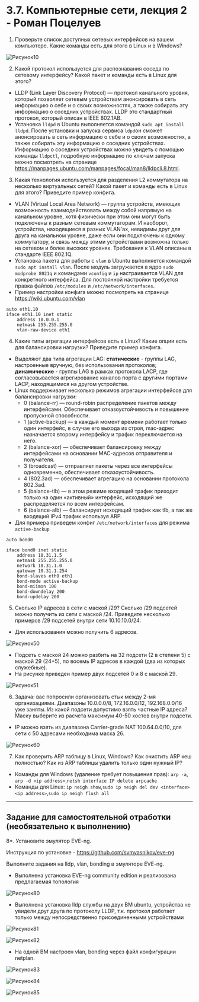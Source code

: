 # 3.7. Компьютерные сети, лекция 2 - Роман Поцелуев

1. Проверьте список доступных сетевых интерфейсов на вашем компьютере. Какие команды есть для этого в Linux и в Windows?

![Рисунок10](img/10.png)

2. Какой протокол используется для распознавания соседа по сетевому интерфейсу? Какой пакет и команды есть в Linux для этого?

  - LLDP (Link Layer Discovery Protocol) — протокол канального уровня, который позволяет сетевым устройствам анонсировать в сеть информацию о себе и о своих возможностях, а также собирать эту информацию о соседних устройствах. LLDP это стандартный протокол, который описан в IEEE 802.1AB.
  - Установка `lldpd` в Ubuntu выполняется командой `sudo apt install lldpd`. После установки и запуска сервиса `ldpd`он сможет анонсировать в сеть информацию о себе и о своих возможностях, а также собирать эту информацию о соседних устройствах. Информацию о соседних устройствах можно увидеть с помощью команды `lldpctl`, подробную информацию по ключам запуска можно посмотреть на странице https://manpages.ubuntu.com/manpages/focal/man8/lldpcli.8.html.

3. Какая технология используется для разделения L2 коммутатора на несколько виртуальных сетей? Какой пакет и команды есть в Linux для этого? Приведите пример конфига.

  - VLAN (Virtual Local Area Network) — группа устройств, имеющих возможность взаимодействовать между собой напрямую на канальном уровне, хотя физически при этом они могут быть подключены к разным сетевым коммутаторам. И наоборот, устройства, находящиеся в разных VLAN'ах, невидимы друг для друга на канальном уровне, даже если они подключены к одному коммутатору, и связь между этими устройствами возможна только на сетевом и более высоких уровнях. Требования к VLAN описаны в стандарте IEEE 802.1Q.
  - Установка пакета для работы c `vlan` в Ubuntu выполняется командой `sudo apt install vlan`. После модуль загружается в ядро `sudo modprobe 8021q` и командами `vconfig` и `ip` настраивается VLAN для конкретного интерфейса. Для постоянной настройки требуется правка файлов `/etc/modules` и `/etc/network/interfaces`.
  - Пример настройки конфига можно посмотреть на странице https://wiki.ubuntu.com/vlan
```shell
auto eth1.10
iface eth1.10 inet static
    address 10.0.0.1
    netmask 255.255.255.0
    vlan-raw-device eth1
```

4. Какие типы агрегации интерфейсов есть в Linux? Какие опции есть для балансировки нагрузки? Приведите пример конфига.

  - Выделяют два типа агрегации LAG: **статические** - группы LAG, настроенные вручную, без использования протоколов; **динамические** - группы LAG в рамках протокола LACP, где согласовывается агрегирование каналов порта с другими портами LACP, находящимися на другом устройстве.
  - Linux поддерживает несколько режимов агрегации интерфейсов для балансировки нагрузки:
    - 0 (balance-rr) — round-robin распределение пакетов между интерфейсами. Обеспечивает отказоустойчивость и повышение пропускной способности.
    - 1 (active-backup) — в каждый момент времени работает только один интерфейс, в случае его выхода из строя, mac-адрес назначается второму интерфейсу и трафик переключается на него.
    - 2 (balance-xor) — обеспечивает балансировку между интерфейсами на основании MAC-адресов отправителя и получателя.
    - 3 (broadcast) — отправляет пакеты через все интерфейсы одновременно, обеспечивает отказоустойчивость.
    - 4 (802.3ad) — обеспечивает агрегацию на основании протокола 802.3ad.
    - 5 (balance-tlb) — в этом режиме входящий трафик приходит только на один «активный» интерфейс, исходящий же распределяется по всем интерфейсам.
    - 6 (balance-alb) — балансирует исходящий трафик как tlb, а так же входящий IPv4 трафик используя ARP.
  - Для примера приведем конфиг `/etc/network/interfaces` для режима `active-backup`
```shell
auto bond0

iface bond0 inet static
    address 10.31.1.5
    netmask 255.255.255.0
    network 10.31.1.0
    gateway 10.31.1.254
    bond-slaves eth0 eth1
    bond-mode active-backup
    bond-miimon 100
    bond-downdelay 200
    bond-updelay 200
```

5. Сколько IP адресов в сети с маской /29? Сколько /29 подсетей можно получить из сети с маской /24. Приведите несколько примеров /29 подсетей внутри сети 10.10.10.0/24.

  - Для использования можно получить 6 адресов.

![Рисунок50](img/50.png)

  - Подсеть с маской 24 можно разбить на 32 подсети (2 в степени 5) с маской 29 (24+5), по восемь IP адресов в каждой (два из которых служебные).
  - На рисунке приведен пример двух подсетей 0 и 8 с маской 29.

![Рисунок51](img/51.png)

6. Задача: вас попросили организовать стык между 2-мя организациями. Диапазоны 10.0.0.0/8, 172.16.0.0/12, 192.168.0.0/16 уже заняты. Из какой подсети допустимо взять частные IP адреса? Маску выберите из расчета максимум 40-50 хостов внутри подсети.

  - IP можно взять из диапазона Carrier-grade NAT 100.64.0.0/10, для сети с 50 адресами необходима маска 26.

![Рисунок60](img/60.png)

7. Как проверить ARP таблицу в Linux, Windows? Как очистить ARP кеш полностью? Как из ARP таблицы удалить только один нужный IP?

  - Команды для Windows (удаление требует повышения прав): `arp -a`, `arp -d <ip address>`,`netsh interface IP delete arpcache`
  - Команды для Linux: `ip neigh show`,`sudo ip neigh del dev <interface> <ip address>`,`sudo ip neigh flush all`

 ---
## Задание для самостоятельной отработки (необязательно к выполнению)

 8*. Установите эмулятор EVE-ng.
 
 Инструкция по установке - https://github.com/svmyasnikov/eve-ng

 Выполните задания на lldp, vlan, bonding в эмуляторе EVE-ng. 

  - Выполнена установка EVE-ng community edition и реализована предлагаемая топология 

![Рисунок80](img/80.png)

  - Выполнена установка lldp службы на двух ВМ ubuntu, устройства не увидели друг друга по протоколу LLDP, т.к. протокол работает только между непосредственно присоединенными устройствами

![Рисунок81](img/81.png)

![Рисунок82](img/82.png)

   - На одной ВМ настроен vlan, bonding через файл конфигурации netplan.

![Рисунок83](img/83.png)
  
![Рисунок84](img/84.png)

![Рисунок85](img/85.png)